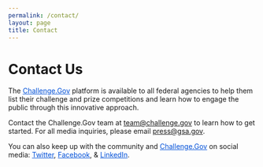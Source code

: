 ```yaml
---
permalink: /contact/
layout: page
title: Contact
---
```


# Contact Us

The <a href="https://www.challenge.gov/" style="color: #0050d8;">Challenge.Gov</a> platform is available to all federal agencies to help them list their challenge and prize competitions and learn how to engage the public through this innovative approach.

Contact the Challenge.Gov team at <a href="mailto:team@challenge.gov" style="color: #0050d8;">team@challenge.gov</a> to learn how to get started.
For all media inquiries, please email <a href="mailto:press@gsa.gov" style="color: #0050d8;">press@gsa.gov</a>.

You can also keep up with the community and <a href="https://www.challenge.gov/" style="color: #0050d8;">Challenge.Gov</a> on social media:
<a href="http://www.twitter.com/challengegov" target="_blank" rel="noopener" style="color: #0050d8;">Twitter</a>, <a href="http://www.facebook.com/challengegov" target="_blank" rel="noopener" style="color: #0050d8;">Facebook</a>, & <a href="https://www.linkedin.com/company/challengegov/" target="_blank" rel="noopener" style="color: #0050d8;">LinkedIn</a>.
